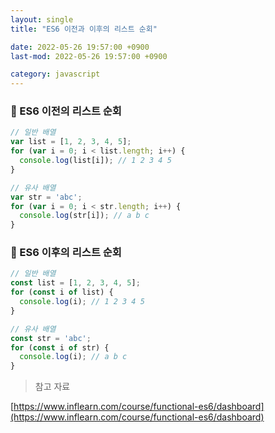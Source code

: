 ```yaml
---
layout: single
title: "ES6 이전과 이후의 리스트 순회"

date: 2022-05-26 19:57:00 +0900
last-mod: 2022-05-26 19:57:00 +0900

category: javascript
---
```

### 📌 ES6 이전의 리스트 순회
```javascript
// 일반 배열
var list = [1, 2, 3, 4, 5];
for (var i = 0; i < list.length; i++) {
  console.log(list[i]); // 1 2 3 4 5
}

// 유사 배열
var str = 'abc';
for (var i = 0; i < str.length; i++) {
  console.log(str[i]); // a b c
}
```

### 📌 ES6 이후의 리스트 순회
```javascript
// 일반 배열
const list = [1, 2, 3, 4, 5];
for (const i of list) {
  console.log(i); // 1 2 3 4 5
}

// 유사 배열
const str = 'abc';
for (const i of str) {
  console.log(i); // a b c
}
```



> 참고 자료

[https://www.inflearn.com/course/functional-es6/dashboard](https://www.inflearn.com/course/functional-es6/dashboard)